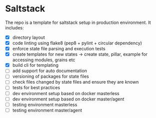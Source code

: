 # Saltstack
The repo is a template for saltstack setup in production environment.
It includes:
- [x] directory layout
- [x] code linting using flake8 (pep8 + pylint + circular dependency)
- [x] enforce state file parsing and execution tests
- [x] create templates for new states -> create state, pillar, example for accessing modules, grains etc
- [x] build cli for templating
- [ ] add support for auto documentation
- [ ] versioning of packages for state files
- [ ] check files changed by state files and ensure they are known
- [ ] tests for best practices
- [ ] dev environment setup based on docker masterless
- [ ] dev environment setup based on docker master/agent
- [ ] testing environment masterless
- [ ] testing environment master/agent
